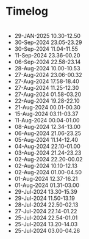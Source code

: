 # Timelog

#
- 29-JAN-2025 10.30-12.50
- 30-Sep-2024 23.05-23.29
- 30-Sep-2024 11.04-11.55
- 11-Sep-2024 23.36-00.20
- 06-Sep-2024 22.58-23.14
- 28-Aug-2024 10.00-10.53
- 27-Aug-2024 23.06-00.32
- 27-Aug-2024 17.58-18.40
- 27-Aug-2024 11.25-12.30
- 27-Aug-2024 01.58-03.20
- 22-Aug-2024 19.28-22.10
- 21-Aug-2024 00.01-00.30
- 15-Aug-2024 03.11-03.37
- 11-Aug-2024 00.04-01.00 
- 08-Aug-2024 12.34-13.00 
- 06-Aug-2024 21.06-23.25
- 05-Aug-2024 11.14-12.40
- 04-Aug-2024 22.10-01.00
- 03-Aug-2024 21.24-23.23
- 02-Aug-2024 22.20-00.02
- 02-Aug-2024 10.10-12.13
- 02-Aug-2024 01.00-04.50
- 01-Aug-2024 12.37-16.21
- 01-Aug-2024 01.31-03.00
- 29-Jul-2024 13.30-15.39
- 29-Jul-2024 11.50-13.19
- 28-Jul-2024 22.50-02.13
- 27-Jul-2024 22.14-01.22
- 25-Jul-2024 22.54-01.01
- 25-Jul-2024 13.20-14.03
- 25-Jul-2024 03.00-04.26

